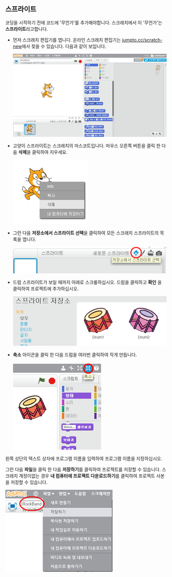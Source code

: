 ## 스프라이트

코딩을 시작하기 전에 코드에 '무언가'를 추가해야합니다. 스크래치에서 이 '무언가'는 **스프라이트**라고합니다.

+ 먼저 스크래치 편집기를 엽니다. 온라인 스크래치 편집기는 <a href="http://jumpto.cc/scratch-new" target="_blank">jumpto.cc/scratch-new</a>에서 찾을 수 있습니다. 다음과 같이 보입니다.
    
    ![스크린 샷](images/band-scratch.png)

+ 고양이 스프라이트는 스크래치의 마스코트입니다. 마우스 오른쪽 버튼을 클릭 한 다음 **삭제**을 클릭하여 지우세요.
    
    ![스크린 샷](images/band-delete.png)

+ 그런 다음 **저장소에서 스프라이트 선택**을 클릭하여 모든 스크래치 스프라이트의 목록을 엽니다.
    
    ![스크린 샷](images/band-sprite-library.png)

+ 드럼 스프라이트가 보일 때까지 아래로 스크롤하십시오. 드럼을 클릭하고 **확인** 을 클릭하여 프로젝트에 추가하십시오.
    
    ![스크린 샷](images/band-sprite-drum.png)

+ **축소** 아이콘을 클릭 한 다음 드럼을 여러번 클릭하여 작게 만듭니다.
    
    ![스크린 샷](images/band-shrink.png)

왼쪽 상단의 텍스트 상자에 프로그램 이름을 입력하여 프로그램 이름을 지정하십시오.

그런 다음 **파일**을 클릭 한 다음 **저장하기**를 클릭하여 프로젝트를 저장할 수 있습니다. 스크래치 계정이없는 경우 **내 컴퓨터에 프로젝트 다운로드하기**를 클릭하여 프로젝트 사본을 저장할 수 있습니다.

![스크린 샷](images/band-save.png)